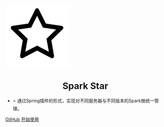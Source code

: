 ![logo](assets/images/logo.png)

<h1 align="center" style="font-weight: bold">
    Spark Star
</h1>

- ⭐ 通过Spring插件的形式，实现对不同服务器与不同版本的Spark做统一管理。

<div class="buttons">
  <a href="https://github.com/ispong/spark-star/" target="_blank"><span>GitHub</span></a>
  <a href="#/README"><span>开始使用</span></a>
</div>
